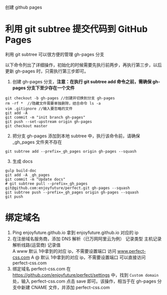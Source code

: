 创建 github pages

# 利用 git subtree 提交代码到 GitHub Pages 

利用 git subtree 可以很方便的管理 gh-pages 分支

以下命令列出了详细操作，初始化的时候需要先执行前两步，再执行第三步，以后更新 gh-pages 时，只需执行第三步即可。

1. 创建 gh-pages 分支，**注意：在执行 git subtree add 命令之前，需确保 gh-pages 分支下至少存在一个文件**
```
git checkout -b gh-pages //创建并切换到分支 gh-pages
rm -rf *  //隐藏文件需要单独删除，结合命令 ls -a
vim .gitignore //输入要忽略的文件
git add -A 
git commit -m "init branch gh-pages"
git push --set-upstream origin gh-pages
git checkout master
```

2. 把分支 gh-pages 添加到本地 subtree 中，执行该命令前，请确保 _gh_pages 文件夹不存在

```
git subtree add --prefix=_gh_pages origin gh-pages --squash
```
  
3. 生成 docs
```
gulp build-doc
git add -A _gh_pages
git commit -m "Update docs"
# git subtree pull --prefix=_gh_pages git@github.com:enjoyfuture/perfect.git gh-pages --squash
git subtree push --prefix=_gh_pages origin gh-pages --squash
git push
```

# 绑定域名

1. Ping enjoyfuture.github.io 拿到 enjoyfuture.github.io 对应的 ip
2. 在注册域名服务商，添加 DNS 解析（已万网阿里云为例）
   记录类型 	主机记录 	解析线路(运营商) 	   记录值	
  	  A	     www	        默认	        1中拿到的对应 ip，不需要设置端口 访问 www.perfect-css.com
  	  A	      @	          默认	        1中拿到的对应 ip，不需要设置端口 可以直接访问 perfect-css.com
3. 绑定域名 perfect-css.com
   在 https://github.com/enjoyfuture/perfect/settings 中，找到 `Custom domain` 处，输入
   perfect-css.com 点击 save 即可。该操作，相当于在 gh-pages 分支中新建 CNAME 文件，并添加 perfect-css.com
